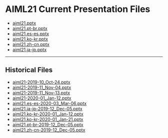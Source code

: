 <!--
This is a machine generated file,
and should not be edited,
as it will be overwritten with future updates.

If you have questions around this process
please contact Scott Cate
-->

# AIML21 Current Presentation Files

- [aiml21.pptx](https://globaleventcdn.blob.core.windows.net/assets/aiml/aiml21/aiml21.pptx)
- [aiml21.pt-br.pptx](https://globaleventcdn.blob.core.windows.net/assets/aiml/aiml21/aiml21.pt-br.pptx)
- [aiml21.es-es.pptx](https://globaleventcdn.blob.core.windows.net/assets/aiml/aiml21/aiml21.es-es.pptx)
- [aiml21.ko-kr.pptx](https://globaleventcdn.blob.core.windows.net/assets/aiml/aiml21/aiml21.ko-kr.pptx)
- [aiml21.zh-cn.pptx](https://globaleventcdn.blob.core.windows.net/assets/aiml/aiml21/aiml21.zh-cn.pptx)
- [aiml21.ja-jp.pptx](https://globaleventcdn.blob.core.windows.net/assets/aiml/aiml21/aiml21.ja-jp.pptx)
---
## Historical Files
- [aiml21-2019-10_Oct-24.pptx](https://globaleventcdn.blob.core.windows.net/assets/aiml/aiml21/aiml21-2019-10_Oct-24.pptx)
- [aiml21-2019-11_Nov-04.pptx](https://globaleventcdn.blob.core.windows.net/assets/aiml/aiml21/aiml21-2019-11_Nov-04.pptx)
- [aiml21-2019-11_Nov-13.pptx](https://globaleventcdn.blob.core.windows.net/assets/aiml/aiml21/aiml21-2019-11_Nov-13.pptx)
- [aiml21-2020-01_Jan-12.pptx](https://globaleventcdn.blob.core.windows.net/assets/aiml/aiml21/aiml21-2020-01_Jan-12.pptx)
- [aiml21.es-es-2020-03_Mar-06.pptx](https://globaleventcdn.blob.core.windows.net/assets/aiml/aiml21/aiml21.es-es-2020-03_Mar-06.pptx)
- [aiml21.ja-jp-2019-12_Dec-05.pptx](https://globaleventcdn.blob.core.windows.net/assets/aiml/aiml21/aiml21.ja-jp-2019-12_Dec-05.pptx)
- [aiml21.ko-kr-2020-01_Jan-12.pptx](https://globaleventcdn.blob.core.windows.net/assets/aiml/aiml21/aiml21.ko-kr-2020-01_Jan-12.pptx)
- [aiml21.ko-kr-2020-01_Jan-21.pptx](https://globaleventcdn.blob.core.windows.net/assets/aiml/aiml21/aiml21.ko-kr-2020-01_Jan-21.pptx)
- [aiml21.pt-br-2019-12_Dec-05.pptx](https://globaleventcdn.blob.core.windows.net/assets/aiml/aiml21/aiml21.pt-br-2019-12_Dec-05.pptx)
- [aiml21.zh-cn-2019-12_Dec-05.pptx](https://globaleventcdn.blob.core.windows.net/assets/aiml/aiml21/aiml21.zh-cn-2019-12_Dec-05.pptx)


